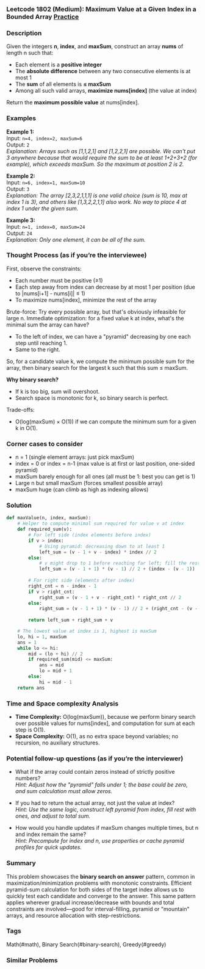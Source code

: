 ### Leetcode 1802 (Medium): Maximum Value at a Given Index in a Bounded Array [Practice](https://leetcode.com/problems/maximum-value-at-a-given-index-in-a-bounded-array)

### Description  
Given the integers **n**, **index**, and **maxSum**, construct an array **nums** of length n such that:
- Each element is a **positive integer**
- The **absolute difference** between any two consecutive elements is at most 1
- The **sum** of all elements is **≤ maxSum**
- Among all such valid arrays, **maximize nums[index]** (the value at index)

Return the **maximum possible value** at nums[index].


### Examples  

**Example 1:**  
Input: `n=4, index=2, maxSum=6`  
Output: `2`  
*Explanation: Arrays such as [1,1,2,1] and [1,2,2,1] are possible. We can't put 3 anywhere because that would require the sum to be at least 1+2+3+2 (for example), which exceeds maxSum. So the maximum at position 2 is 2.*

**Example 2:**  
Input: `n=6, index=1, maxSum=10`  
Output: `3`  
*Explanation: The array [2,3,2,1,1,1] is one valid choice (sum is 10, max at index 1 is 3), and others like [1,3,2,2,1,1] also work. No way to place 4 at index 1 under the given sum.*

**Example 3:**  
Input: `n=1, index=0, maxSum=24`  
Output: `24`  
*Explanation: Only one element, it can be all of the sum.*


### Thought Process (as if you’re the interviewee)  

First, observe the constraints:
- Each number must be positive (≥1)
- Each step away from index can decrease by at most 1 per position (due to |nums[i+1] - nums[i]| ≤ 1)
- To maximize nums[index], minimize the rest of the array

Brute-force: Try every possible array, but that's obviously infeasible for large n. Immediate optimization: for a fixed value k at index, what's the minimal sum the array can have?  
- To the left of index, we can have a "pyramid" decreasing by one each step until reaching 1.
- Same to the right.

So, for a candidate value k, we compute the minimum possible sum for the array, then binary search for the largest k such that this sum ≤ maxSum.

**Why binary search?**  
- If k is too big, sum will overshoot.  
- Search space is monotonic for k, so binary search is perfect.

Trade-offs:  
- O(log(maxSum) × O(1)) if we can compute the minimum sum for a given k in O(1).


### Corner cases to consider  
- n = 1 (single element arrays: just pick maxSum)
- index = 0 or index = n-1 (max value is at first or last position, one-sided pyramid)
- maxSum barely enough for all ones (all must be 1: best you can get is 1)
- Large n but small maxSum (forces smallest possible array)
- maxSum huge (can climb as high as indexing allows)

### Solution

```python
def maxValue(n, index, maxSum):
    # Helper to compute minimal sum required for value v at index
    def required_sum(v):
        # For left side (index elements before index)
        if v > index:
            # Using pyramid: decreasing down to at least 1
            left_sum = (v - 1 + v - index) * index // 2
        else:
            # v might drop to 1 before reaching far left; fill the rest with 1
            left_sum = (v - 1 + 1) * (v - 1) // 2 + (index - (v - 1))
        
        # For right side (elements after index)
        right_cnt = n - index - 1
        if v > right_cnt:
            right_sum = (v - 1 + v - right_cnt) * right_cnt // 2
        else:
            right_sum = (v - 1 + 1) * (v - 1) // 2 + (right_cnt - (v - 1))
        
        return left_sum + right_sum + v

    # The lowest value at index is 1, highest is maxSum
    lo, hi = 1, maxSum
    ans = 1
    while lo <= hi:
        mid = (lo + hi) // 2
        if required_sum(mid) <= maxSum:
            ans = mid
            lo = mid + 1
        else:
            hi = mid - 1
    return ans
```

### Time and Space complexity Analysis  

- **Time Complexity:** O(log(maxSum)), because we perform binary search over possible values for nums[index], and computation for sum at each step is O(1).
- **Space Complexity:** O(1), as no extra space beyond variables; no recursion, no auxiliary structures.


### Potential follow-up questions (as if you’re the interviewer)  

- What if the array could contain zeros instead of strictly positive numbers?  
  *Hint: Adjust how the "pyramid" falls under 1; the base could be zero, and sum calculation must allow zeros.*

- If you had to return the actual array, not just the value at index?  
  *Hint: Use the same logic, construct left pyramid from index, fill rest with ones, and adjust to total sum.*

- How would you handle updates if maxSum changes multiple times, but n and index remain the same?  
  *Hint: Precompute for index and n, use properties or cache pyramid profiles for quick updates.*


### Summary
This problem showcases the **binary search on answer** pattern, common in maximization/minimization problems with monotonic constraints. Efficient pyramid-sum calculation for both sides of the target index allows us to quickly test each candidate and converge to the answer. This same pattern applies wherever gradual increase/decrease with bounds and total constraints are involved—good for interval-filling, pyramid or "mountain" arrays, and resource allocation with step-restrictions.

### Tags
Math(#math), Binary Search(#binary-search), Greedy(#greedy)

### Similar Problems
